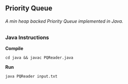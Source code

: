 ## Priority Queue
###### A min heap backed Priority Queue implemented in Java.

### Java Instructions

**Compile**  
```
cd java && javac PQReader.java
```

**Run**    
```
java PQReader input.txt
```
